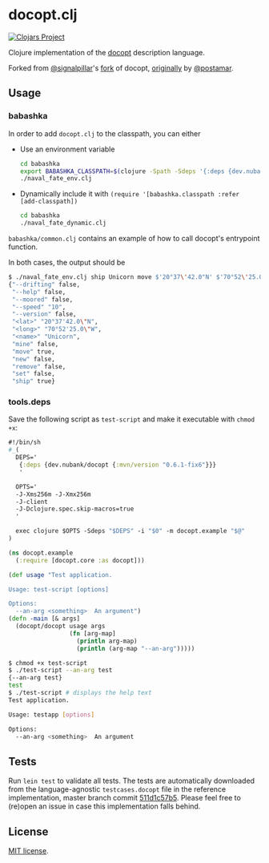 # docopt.clj

[![Clojars Project](https://img.shields.io/clojars/v/dev.nubank/docopt.svg)](https://clojars.org/dev.nubank/docopt)

Clojure implementation of the [docopt](http://docopt.org/) description language.

Forked from [@signalpillar](https://github.com/signalpillar)'s [fork](https://github.com/signalpillar/docopt.clj) of docopt, [originally](https://github.com/docopt/docopt.clj/) by [@postamar](https://github.com/postamar).

## Usage

### babashka

In order to add `docopt.clj` to the classpath, you can either

- Use an environment variable
  ``` bash
  cd babashka
  export BABASHKA_CLASSPATH=$(clojure -Spath -Sdeps '{:deps {dev.nubank/docopt {:mvn/version "0.6.1-fix6"}}}')
  ./naval_fate_env.clj
  ```

- Dynamically include it with `(require '[babashka.classpath :refer [add-classpath])`
  ``` bash
  cd babashka
  ./naval_fate_dynamic.clj
  ```
  
`babashka/common.clj` contains an example of how to call docopt's entrypoint function.

In both cases, the output should be

``` bash
$ ./naval_fate_env.clj ship Unicorn move $'20°37\'42.0"N' $'70°52\'25.0"W' 
{"--drifting" false,
 "--help" false,
 "--moored" false,
 "--speed" "10",
 "--version" false,
 "<lat>" "20°37'42.0\"N",
 "<long>" "70°52'25.0\"W",
 "<name>" "Unicorn",
 "mine" false,
 "move" true,
 "new" false,
 "remove" false,
 "set" false,
 "ship" true}
```

### tools.deps

Save the following script as `test-script` and make it executable with `chmod +x`:

``` clojure
#!/bin/sh
#_(
  DEPS='
   {:deps {dev.nubank/docopt {:mvn/version "0.6.1-fix6"}}}
   '

  OPTS='
  -J-Xms256m -J-Xmx256m
  -J-client
  -J-Dclojure.spec.skip-macros=true
  '

  exec clojure $OPTS -Sdeps "$DEPS" -i "$0" -m docopt.example "$@"
)

(ns docopt.example
  (:require [docopt.core :as docopt]))

(def usage "Test application.

Usage: test-script [options]

Options:
  --an-arg <something>  An argument")
(defn -main [& args]
  (docopt/docopt usage args
                 (fn [arg-map]
                   (println arg-map)
                   (println (arg-map "--an-arg")))))
```

```bash
$ chmod +x test-script
$ ./test-script --an-arg test
{--an-arg test}
test
$ ./test-script # displays the help text
Test application.

Usage: testapp [options]

Options:
  --an-arg <something>  An argument
```

## Tests

Run `lein test` to validate all tests.
The tests are automatically downloaded from the language-agnostic
`testcases.docopt` file in the reference implementation, master branch commit 
[511d1c57b5](https://github.com/docopt/docopt/tree/511d1c57b59cd2ed663a9f9e181b5160ce97e728).
Please feel free to (re)open an issue in case this implementation falls behind.

## License

[MIT license](LICENSE).
